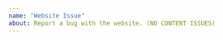 ```yaml
---
name: "Website Issue"
about: Report a bug with the website. (NO CONTENT ISSUES)
---
```


<!--

READ ME FIRST:
This is NOT the place to request changes to the content of the website.
This is NOT the place to report issues with our services like Matrix.
This is ONLY for reporting bugs or technical issues with www.privacyguides.org, the website.

Please add screenshots if applicable.

-->
